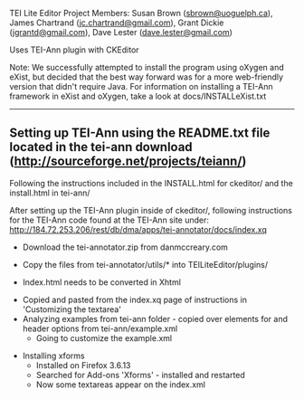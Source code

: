 TEI Lite Editor
Project Members:
Susan Brown (sbrown@uoguelph.ca), James Chartrand (jc.chartrand@gmail.com), Grant Dickie (jgrantd@gmail.com), Dave Lester (dave.lester@gmail.com)


Uses TEI-Ann plugin with CKEditor

Note: We successfully attempted to install the program using oXygen and eXist, but 
decided that the best way forward was for a more web-friendly version that didn't 
require Java. 
For information on installing a TEI-Ann framework in eXist and oXygen, take a look at docs/INSTALLeXist.txt

------
Setting up TEI-Ann using the README.txt file located in the tei-ann download (http://sourceforge.net/projects/teiann/)
------
Following the instructions included in the INSTALL.html for ckeditor/ and the install.html in tei-ann/

After setting up the TEI-Ann plugin inside of ckeditor/, following instructions for the TEI-Ann code found at the TEI-Ann
site under:
http://184.72.253.206/rest/db/dma/apps/tei-annotator/docs/index.xq

* Download the tei-annotator.zip from danmccreary.com
* Copy the files from tei-annotator/utils/* into TEILiteEditor/plugins/


* Index.html needs to be converted in Xhtml
- Copied and pasted from the index.xq page of instructions in 'Customizing the textarea'
- Analyzing examples from tei-ann folder - copied over elements for <body> and header options
	from tei-ann/example.xml
	* Going to customize the example.xml

* Installing xforms 
	- Installed on Firefox 3.6.13
	- Searched for Add-ons 'Xforms' - installed and restarted
	- Now some textareas appear on the index.xml







